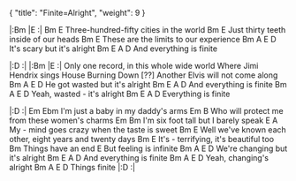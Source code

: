 {
  "title": "Finite=Alright",
  "weight": 9
}

|:Bm   |E   :|
Bm                  E
Three-hundred-fifty cities in the world
Bm                  E
Just thirty teeth inside of our heads
Bm                      E
These are the limits to our experience
     Bm  A          E  D
It's scary but it's alright
     Bm   E       A  D
And everything is finite

|:D   :|
|:Bm   |E   :|
Only one record, in this whole wide world
Where Jimi Hendrix sings House Burning Down [??]
Another Elvis will not come along
       Bm  A           E  D
He got wasted but it's alright
    Bm   E        A  D
And everything is finite
      Bm  A         E  D
Yeah, wasted - it's alright
Bm   E        A  D
Everything is finite

|:D   :|
Em              Ebm
I'm just a baby in my daddy's arms
Em                  B
Who will protect me from these women's charms
    Em                  Bm
I'm six foot tall but I barely speak
     E                        A
My - mind goes crazy when the taste is sweet
           Bm                E
Well we've known each other, eight years and twenty days
       Bm                E
It's - terrifying, it's beautiful too
Bm
Things have an end
    E
But feeling is infinite
      Bm   A            E  D
We're changing but it's alright
    Bm    E       A  D
And everything is finite
      Bm   A     E  D
Yeah, changing's alright
Bm  A     E           D
             Things finite
|:D   :|
